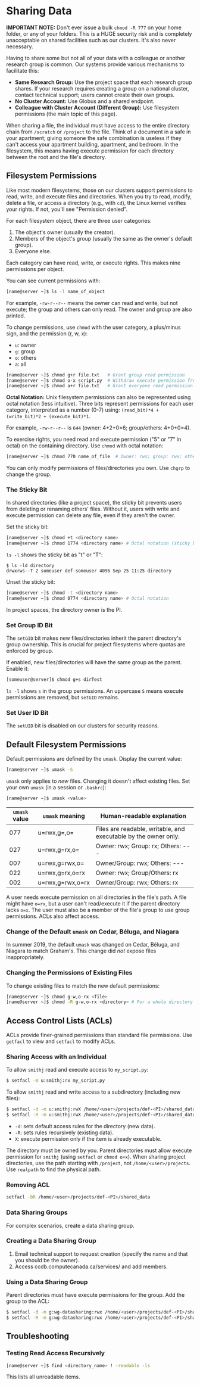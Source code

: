 # Sharing Data

**IMPORTANT NOTE:** Don't ever issue a bulk `chmod -R 777` on your home folder, or any of your folders. This is a HUGE security risk and is completely unacceptable on shared facilities such as our clusters.  It's also never necessary.

Having to share some but not all of your data with a colleague or another research group is common. Our systems provide various mechanisms to facilitate this:

*   **Same Research Group:** Use the project space that each research group shares. If your research requires creating a group on a national cluster, contact technical support; users cannot create their own groups.
*   **No Cluster Account:** Use Globus and a shared endpoint.
*   **Colleague with Cluster Account (Different Group):** Use filesystem permissions (the main topic of this page).

When sharing a file, the individual must have access to the entire directory chain from `/scratch` or `/project` to the file.  Think of a document in a safe in your apartment; giving someone the safe combination is useless if they can't access your apartment building, apartment, and bedroom.  In the filesystem, this means having execute permission for each directory between the root and the file's directory.


## Filesystem Permissions

Like most modern filesystems, those on our clusters support permissions to read, write, and execute files and directories. When you try to read, modify, delete a file, or access a directory (e.g., with `cd`), the Linux kernel verifies your rights. If not, you'll see "Permission denied".

For each filesystem object, there are three user categories:

1.  The object's owner (usually the creator).
2.  Members of the object's group (usually the same as the owner's default group).
3.  Everyone else.

Each category can have read, write, or execute rights.  This makes nine permissions per object.

You can see current permissions with:

```bash
[name@server ~]$ ls -l name_of_object
```

For example, `-rw-r--r--` means the owner can read and write, but not execute; the group and others can only read.  The owner and group are also printed.

To change permissions, use `chmod` with the user category, a plus/minus sign, and the permission (r, w, x):

*   `u`: owner
*   `g`: group
*   `o`: others
*   `a`: all

```bash
[name@server ~]$ chmod g+r file.txt   # Grant group read permission
[name@server ~]$ chmod o-x script.py  # Withdraw execute permission from others
[name@server ~]$ chmod a+r file.txt   # Grant everyone read permission
```

**Octal Notation:**  Unix filesystem permissions can also be represented using octal notation (less intuitive). Three bits represent permissions for each user category, interpreted as a number (0-7) using:  `(read_bit)*4 + (write_bit)*2 + (execute_bit)*1`.

For example, `-rw-r--r--` is `644` (owner: 4+2+0=6; group/others: 4+0+0=4).

To exercise rights, you need read and execute permission ("5" or "7" in octal) on the containing directory.  Use `chmod` with octal notation:

```bash
[name@server ~]$ chmod 770 name_of_file  # Owner: rwx; group: rwx; others: ---
```

You can only modify permissions of files/directories you own. Use `chgrp` to change the group.


### The Sticky Bit

In shared directories (like a project space), the sticky bit prevents users from deleting or renaming others' files.  Without it, users with write and execute permission can delete any file, even if they aren't the owner.

Set the sticky bit:

```bash
[name@server ~]$ chmod +t <directory name>
[name@server ~]$ chmod 1774 <directory name> # Octal notation (sticky bit + rwxrwxr--)
```

`ls -l` shows the sticky bit as "t" or "T":

```
$ ls -ld directory
drwxrws--T 2 someuser def-someuser 4096 Sep 25 11:25 directory
```

Unset the sticky bit:

```bash
[name@server ~]$ chmod -t <directory name>
[name@server ~]$ chmod 0774 <directory name> # Octal notation
```

In project spaces, the directory owner is the PI.


### Set Group ID Bit

The `setGID` bit makes new files/directories inherit the parent directory's group ownership. This is crucial for project filesystems where quotas are enforced by group.

If enabled, new files/directories will have the same group as the parent.  Enable it:

```bash
[someuser@server]$ chmod g+s dirTest
```

`ls -l` shows `s` in the group permissions.  An uppercase `S` means execute permissions are removed, but `setGID` remains.


### Set User ID Bit

The `setUID` bit is disabled on our clusters for security reasons.


## Default Filesystem Permissions

Default permissions are defined by the `umask`.  Display the current value:

```bash
[name@server ~]$ umask -S
```

`umask` only applies to *new* files.  Changing it doesn't affect existing files.  Set your own `umask` (in a session or `.bashrc`):

```bash
[name@server ~]$ umask <value>
```

| `umask` value | `umask` meaning       | Human-readable explanation                                      |
|---------------|-----------------------|-----------------------------------------------------------------|
| 077           | u=rwx,g=,o=           | Files are readable, writable, and executable by the owner only. |
| 027           | u=rwx,g=rx,o=           | Owner: rwx; Group: rx; Others: ---                             |
| 007           | u=rwx,g=rwx,o=           | Owner/Group: rwx; Others: ---                                  |
| 022           | u=rwx,g=rx,o=rx         | Owner: rwx; Group/Others: rx                                    |
| 002           | u=rwx,g=rwx,o=rx         | Owner/Group: rwx; Others: rx                                    |


A user needs execute permission on all directories in the file's path.  A file might have `o=rx`, but a user can't read/execute it if the parent directory lacks `o=x`. The user must also be a member of the file's group to use group permissions. ACLs also affect access.


### Change of the Default `umask` on Cedar, Béluga, and Niagara

In summer 2019, the default `umask` was changed on Cedar, Béluga, and Niagara to match Graham's.  This change did *not* expose files inappropriately.


### Changing the Permissions of Existing Files

To change existing files to match the new default permissions:

```bash
[name@server ~]$ chmod g-w,o-rx <file>
[name@server ~]$ chmod -R g-w,o-rx <directory> # For a whole directory
```


## Access Control Lists (ACLs)

ACLs provide finer-grained permissions than standard file permissions.  Use `getfacl` to view and `setfacl` to modify ACLs.


### Sharing Access with an Individual

To allow `smithj` read and execute access to `my_script.py`:

```bash
$ setfacl -m u:smithj:rx my_script.py
```

To allow `smithj` read and write access to a subdirectory (including new files):

```bash
$ setfacl -d -m u:smithj:rwX /home/<user>/projects/def-<PI>/shared_data
$ setfacl -R -m u:smithj:rwX /home/<user>/projects/def-<PI>/shared_data
```

*   `-d`: sets default access rules for the directory (new data).
*   `-R`: sets rules recursively (existing data).
*   `X`: execute permission only if the item is already executable.

The directory must be owned by you. Parent directories must allow execute permission for `smithj` (using `setfacl` or `chmod o+x`). When sharing project directories, use the path starting with `/project`, not `/home/<user>/projects`. Use `realpath` to find the physical path.


### Removing ACL

```bash
setfacl -bR /home/<user>/projects/def-<PI>/shared_data
```


### Data Sharing Groups

For complex scenarios, create a data sharing group.


### Creating a Data Sharing Group

1.  Email technical support to request creation (specify the name and that you should be the owner).
2.  Access ccdb.computecanada.ca/services/ and add members.


### Using a Data Sharing Group

Parent directories must have execute permissions for the group.  Add the group to the ACL:

```bash
$ setfacl -d -m g:wg-datasharing:rwx /home/<user>/projects/def-<PI>/shared_data
$ setfacl -R -m g:wg-datasharing:rwx /home/<user>/projects/def-<PI>/shared_data
```


## Troubleshooting

### Testing Read Access Recursively

```bash
[name@server ~]$ find <directory_name> ! -readable -ls
```

This lists all unreadable items.
